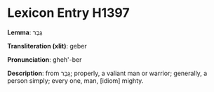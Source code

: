 # Lexicon Entry H1397

**Lemma**: גֶּבֶר

**Transliteration (xlit)**: geber

**Pronunciation**: gheh'-ber

**Description**:
from גָּבַר; properly, a valiant man or warrior; generally, a person simply; every one, man, [idiom] mighty.
